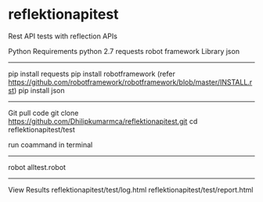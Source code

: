 # reflektionapitest
Rest API tests with reflection APIs

Python Requirements
python 2.7
requests
robot framework Library
json

******************************************************************************************************************
pip install requests
pip install robotframework (refer https://github.com/robotframework/robotframework/blob/master/INSTALL.rst)
pip install json
*****************************************************************************************************************

Git pull code 
git clone https://github.com/Dhilipkumarmca/reflektionapitest.git
cd reflektionapitest/test

run coammand in terminal
*****************************************************
robot alltest.robot
****************************************************

View Results
reflektionapitest/test/log.html
reflektionapitest/test/report.html
